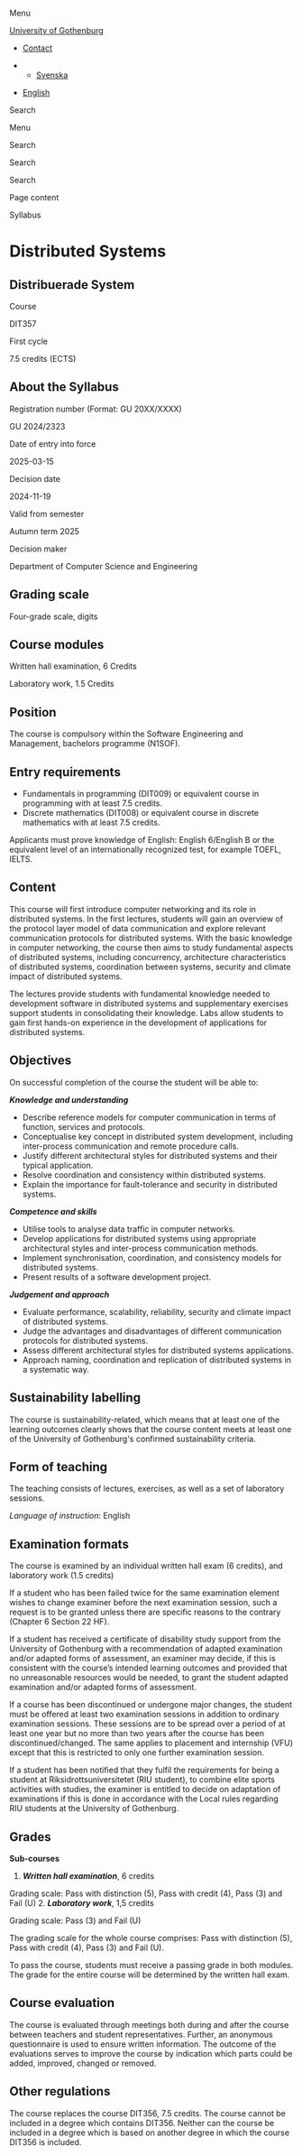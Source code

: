 Menu

[University of Gothenburg](https://www.gu.se/en)

- [Contact](https://www.gu.se/en/contact)

- - [Svenska](https://www.gu.se/studera/hitta-utbildning/distribuerade-system-dit357/kursplan/988d1a60-bc59-11ef-9553-beecfac44351)
- [English](https://www.gu.se/en/study-gothenburg/distributed-systems-dit357/syllabus/988d1a60-bc59-11ef-9553-beecfac44351)

Search


Menu


Search


Search

Search

Page content

Syllabus


# Distributed Systems

## Distribuerade System

Course


DIT357


First cycle


7.5 credits (ECTS)


## About the Syllabus

Registration number (Format: GU 20XX/XXXX)


GU 2024/2323


Date of entry into force


2025-03-15


Decision date


2024-11-19


Valid from semester


Autumn term 2025


Decision maker


Department of Computer Science and Engineering


## Grading scale

Four-grade scale, digits


## Course modules

Written hall examination, 6 Credits


Laboratory work, 1.5 Credits


## Position

The course is compulsory within the Software Engineering and Management, bachelors programme (N1SOF).

## Entry requirements

- Fundamentals in programming (DIT009) or equivalent course in programming with at least 7.5 credits.
- Discrete mathematics (DIT008) or equivalent course in discrete mathematics with at least 7.5 credits.

Applicants must prove knowledge of English: English 6/English B or the equivalent level of an internationally recognized test, for example TOEFL, IELTS.

## Content

This course will first introduce computer networking and its role in distributed systems. In the first lectures, students will gain an overview of the protocol layer model of data communication and explore relevant communication protocols for distributed systems. With the basic knowledge in computer networking, the course then aims to study fundamental aspects of distributed systems, including concurrency, architecture characteristics of distributed systems, coordination between systems, security and climate impact of distributed systems.

The lectures provide students with fundamental knowledge needed to development software in distributed systems and supplementary exercises support students in consolidating their knowledge. Labs allow students to gain first hands-on experience in the development of applications for distributed systems.

## Objectives

On successful completion of the course the student will be able to:

**_Knowledge and understanding_**

- Describe reference models for computer communication in terms of function, services and protocols.
- Conceptualise key concept in distributed system development, including inter-process communication and remote procedure calls.
- Justify different architectural styles for distributed systems and their typical application.
- Resolve coordination and consistency within distributed systems.
- Explain the importance for fault-tolerance and security in distributed systems.

**_Competence and skills_**

- Utilise tools to analyse data traffic in computer networks.
- Develop applications for distributed systems using appropriate architectural styles and inter-process communication methods.
- Implement synchronisation, coordination, and consistency models for distributed systems.
- Present results of a software development project.

**_Judgement and approach_**

- Evaluate performance, scalability, reliability, security and climate impact of distributed systems.
- Judge the advantages and disadvantages of different communication protocols for distributed systems.
- Assess different architectural styles for distributed systems applications.
- Approach naming, coordination and replication of distributed systems in a systematic way.

## Sustainability labelling

The course is sustainability-related, which means that at least one of the learning outcomes clearly shows that the course content meets at least one of the University of Gothenburg's confirmed sustainability criteria.


## Form of teaching

The teaching consists of lectures, exercises, as well as a set of laboratory sessions.

_Language of instruction_: English

## Examination formats

The course is examined by an individual written hall exam (6 credits), and laboratory work (1.5 credits)

If a student who has been failed twice for the same examination element wishes to change examiner before the next examination session, such a request is to be granted unless there are specific reasons to the contrary (Chapter 6 Section 22 HF).

If a student has received a certificate of disability study support from the University of Gothenburg with a recommendation of adapted examination and/or adapted forms of assessment, an examiner may decide, if this is consistent with the course’s intended learning outcomes and provided that no unreasonable resources would be needed, to grant the student adapted examination and/or adapted forms of assessment.

If a course has been discontinued or undergone major changes, the student must be offered at least two examination sessions in addition to ordinary examination sessions. These sessions are to be spread over a period of at least one year but no more than two years after the course has been discontinued/changed. The same applies to placement and internship (VFU) except that this is restricted to only one further examination session.

If a student has been notified that they fulfil the requirements for being a student at Riksidrottsuniversitetet (RIU student), to combine elite sports activities with studies, the examiner is entitled to decide on adaptation of examinations if this is done in accordance with the Local rules regarding RIU students at the University of Gothenburg.

## Grades

**Sub-courses**

1. **_Written hall examination_**, 6 credits


Grading scale: Pass with distinction (5), Pass with credit (4), Pass (3) and Fail (U)
2. **_Laboratory work_**, 1,5 credits


Grading scale: Pass (3) and Fail (U)

The grading scale for the whole course comprises: Pass with distinction (5), Pass with credit (4), Pass (3) and Fail (U).

To pass the course, students must receive a passing grade in both modules. The grade for the entire course will be determined by the written hall exam.

## Course evaluation

The course is evaluated through meetings both during and after the course between teachers and student representatives. Further, an anonymous questionnaire is used to ensure written information. The outcome of the evaluations serves to improve the course by indication which parts could be added, improved, changed or removed.

## Other regulations

The course replaces the course DIT356, 7.5 credits. The course cannot be included in a degree which contains DIT356. Neither can the course be included in a degree which is based on another degree in which the course DIT356 is included.